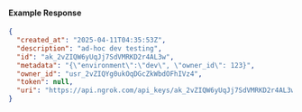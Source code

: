 <!-- Code generated for API Clients. DO NOT EDIT. -->
#### Example Response
```json
{
  "created_at": "2025-04-11T04:35:53Z",
  "description": "ad-hoc dev testing",
  "id": "ak_2vZIQW6yUqJj7SdVMRKD2r4AL3w",
  "metadata": "{\"environment\":\"dev\", \"owner_id\": 123}",
  "owner_id": "usr_2vZIQYg0ukOqDGcZkWbdOFhIVz4",
  "token": null,
  "uri": "https://api.ngrok.com/api_keys/ak_2vZIQW6yUqJj7SdVMRKD2r4AL3w"
}
